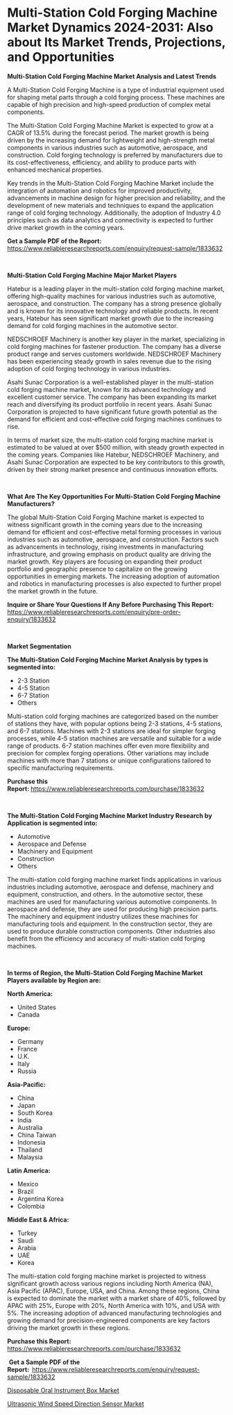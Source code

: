 <p><h1>Multi-Station Cold Forging Machine Market Dynamics 2024-2031: Also about Its Market Trends, Projections, and Opportunities</h1></p><p><strong>Multi-Station Cold Forging Machine Market Analysis and Latest Trends</strong></p>
<p><p>A Multi-Station Cold Forging Machine is a type of industrial equipment used for shaping metal parts through a cold forging process. These machines are capable of high precision and high-speed production of complex metal components.</p><p>The Multi-Station Cold Forging Machine Market is expected to grow at a CAGR of 13.5% during the forecast period. The market growth is being driven by the increasing demand for lightweight and high-strength metal components in various industries such as automotive, aerospace, and construction. Cold forging technology is preferred by manufacturers due to its cost-effectiveness, efficiency, and ability to produce parts with enhanced mechanical properties.</p><p>Key trends in the Multi-Station Cold Forging Machine Market include the integration of automation and robotics for improved productivity, advancements in machine design for higher precision and reliability, and the development of new materials and techniques to expand the application range of cold forging technology. Additionally, the adoption of Industry 4.0 principles such as data analytics and connectivity is expected to further drive market growth in the coming years.</p></p>
<p><strong>Get a Sample PDF of the Report:&nbsp;</strong> <a href="https://www.reliableresearchreports.com/enquiry/request-sample/1833632">https://www.reliableresearchreports.com/enquiry/request-sample/1833632</a></p>
<p>&nbsp;</p>
<p><strong>Multi-Station Cold Forging Machine Major Market Players</strong></p>
<p><p>Hatebur is a leading player in the multi-station cold forging machine market, offering high-quality machines for various industries such as automotive, aerospace, and construction. The company has a strong presence globally and is known for its innovative technology and reliable products. In recent years, Hatebur has seen significant market growth due to the increasing demand for cold forging machines in the automotive sector.</p><p>NEDSCHROEF Machinery is another key player in the market, specializing in cold forging machines for fastener production. The company has a diverse product range and serves customers worldwide. NEDSCHROEF Machinery has been experiencing steady growth in sales revenue due to the rising adoption of cold forging technology in various industries.</p><p>Asahi Sunac Corporation is a well-established player in the multi-station cold forging machine market, known for its advanced technology and excellent customer service. The company has been expanding its market reach and diversifying its product portfolio in recent years. Asahi Sunac Corporation is projected to have significant future growth potential as the demand for efficient and cost-effective cold forging machines continues to rise.</p><p>In terms of market size, the multi-station cold forging machine market is estimated to be valued at over $500 million, with steady growth expected in the coming years. Companies like Hatebur, NEDSCHROEF Machinery, and Asahi Sunac Corporation are expected to be key contributors to this growth, driven by their strong market presence and continuous innovation efforts.</p></p>
<p>&nbsp;</p>
<p><strong>What Are The Key Opportunities For Multi-Station Cold Forging Machine Manufacturers?</strong></p>
<p><p>The global Multi-Station Cold Forging Machine market is expected to witness significant growth in the coming years due to the increasing demand for efficient and cost-effective metal forming processes in various industries such as automotive, aerospace, and construction. Factors such as advancements in technology, rising investments in manufacturing infrastructure, and growing emphasis on product quality are driving the market growth. Key players are focusing on expanding their product portfolio and geographic presence to capitalize on the growing opportunities in emerging markets. The increasing adoption of automation and robotics in manufacturing processes is also expected to further propel the market growth in the future.</p></p>
<p><strong>Inquire or Share Your Questions If Any Before Purchasing This Report:</strong> <a href="https://www.reliableresearchreports.com/enquiry/pre-order-enquiry/1833632">https://www.reliableresearchreports.com/enquiry/pre-order-enquiry/1833632</a></p>
<p>&nbsp;</p>
<p><strong>Market Segmentation</strong></p>
<p><strong>The Multi-Station Cold Forging Machine Market Analysis by types is segmented into:</strong></p>
<p><ul><li>2-3 Station</li><li>4-5 Station</li><li>6-7 Station</li><li>Others</li></ul></p>
<p><p>Multi-station cold forging machines are categorized based on the number of stations they have, with popular options being 2-3 stations, 4-5 stations, and 6-7 stations. Machines with 2-3 stations are ideal for simpler forging processes, while 4-5 station machines are versatile and suitable for a wide range of products. 6-7 station machines offer even more flexibility and precision for complex forging operations. Other variations may include machines with more than 7 stations or unique configurations tailored to specific manufacturing requirements.</p></p>
<p><strong>Purchase this Report:&nbsp;</strong><a href="https://www.reliableresearchreports.com/purchase/1833632">https://www.reliableresearchreports.com/purchase/1833632</a></p>
<p>&nbsp;</p>
<p><strong>The Multi-Station Cold Forging Machine Market Industry Research by Application is segmented into:</strong></p>
<p><ul><li>Automotive</li><li>Aerospace and Defense</li><li>Machinery and Equipment</li><li>Construction</li><li>Others</li></ul></p>
<p><p>The multi-station cold forging machine market finds applications in various industries including automotive, aerospace and defense, machinery and equipment, construction, and others. In the automotive sector, these machines are used for manufacturing various automotive components. In aerospace and defense, they are used for producing high precision parts. The machinery and equipment industry utilizes these machines for manufacturing tools and equipment. In the construction sector, they are used to produce durable construction components. Other industries also benefit from the efficiency and accuracy of multi-station cold forging machines.</p></p>
<p>&nbsp;</p>
<p><strong>In terms of Region, the Multi-Station Cold Forging Machine Market Players available by Region are:</strong></p>
<p>
    <p> <strong> North America: </strong>
        <ul>
            <li>United States</li>
            <li>Canada</li>
        </ul>
        </p> 
    <p> <strong> Europe: </strong>
        <ul>
            <li>Germany</li>
            <li>France</li>
            <li>U.K.</li>
            <li>Italy</li>
            <li>Russia</li>
        </ul>
        </p> 
    <p> <strong> Asia-Pacific: </strong>
        <ul>
            <li>China</li>
            <li>Japan</li>
            <li>South Korea</li>
            <li>India</li>
            <li>Australia</li>
            <li>China Taiwan</li>
            <li>Indonesia</li>
            <li>Thailand</li>
            <li>Malaysia</li>
        </ul>
        </p> 
    <p> <strong> Latin America: </strong>
        <ul>
            <li>Mexico</li>
            <li>Brazil</li>
            <li>Argentina Korea</li>
            <li>Colombia</li>
        </ul>
        </p> 
    <p> <strong> Middle East & Africa: </strong>
        <ul>
            <li>Turkey</li>
            <li>Saudi</li>
            <li>Arabia</li>
            <li>UAE</li>
            <li>Korea</li>
        </ul>
    </p>
    </p>
<p><p>The multi-station cold forging machine market is projected to witness significant growth across various regions including North America (NA), Asia Pacific (APAC), Europe, USA, and China. Among these regions, China is expected to dominate the market with a market share of 40%, followed by APAC with 25%, Europe with 20%, North America with 10%, and USA with 5%. The increasing adoption of advanced manufacturing technologies and growing demand for precision-engineered components are key factors driving the market growth in these regions.</p></p>
<p><strong>Purchase this Report: </strong><a href="https://www.reliableresearchreports.com/purchase/1833632">https://www.reliableresearchreports.com/purchase/1833632</a></p>
<p>&nbsp;<strong>Get a Sample PDF of the Report:&nbsp;&nbsp;</strong><a href="https://www.reliableresearchreports.com/enquiry/request-sample/1833632">https://www.reliableresearchreports.com/enquiry/request-sample/1833632</a></p>
<p><strong></strong></p>
<p><p><a href="https://github.com/gdfhhhj/Market-Research-Report-List-3/blob/main/disposable-oral-instrument-box-market.md">Disposable Oral Instrument Box Market</a></p><p><a href="https://github.com/RichRobinson5/Market-Research-Report-List-3/blob/main/ultrasonic-wind-speed-direction-sensor-market.md">Ultrasonic Wind Speed Direction Sensor Market</a></p></p>